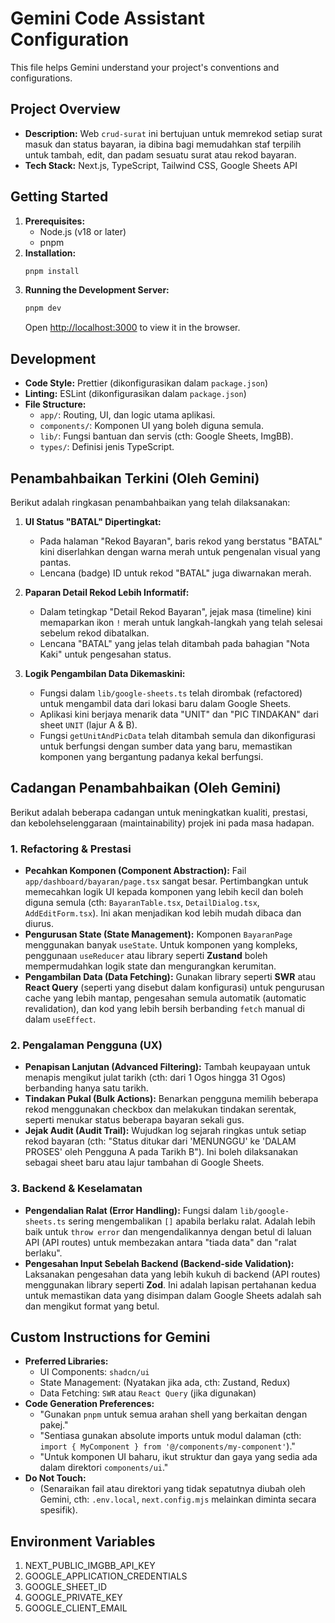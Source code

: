 # Gemini Code Assistant Configuration

This file helps Gemini understand your project's conventions and configurations.

## Project Overview

- **Description:** Web `crud-surat` ini bertujuan untuk memrekod setiap surat masuk dan status bayaran, ia dibina bagi memudahkan staf terpilih untuk tambah, edit, dan padam sesuatu surat atau rekod bayaran.
- **Tech Stack:** Next.js, TypeScript, Tailwind CSS, Google Sheets API

## Getting Started

1.  **Prerequisites:**
    - Node.js (v18 or later)
    - pnpm
2.  **Installation:**
    ```bash
    pnpm install
    ```
3.  **Running the Development Server:**
    ```bash
    pnpm dev
    ```
    Open [http://localhost:3000](http://localhost:3000) to view it in the browser.

## Development

- **Code Style:** Prettier (dikonfigurasikan dalam `package.json`)
- **Linting:** ESLint (dikonfigurasikan dalam `package.json`)
- **File Structure:**
  - `app/`: Routing, UI, dan logic utama aplikasi.
  - `components/`: Komponen UI yang boleh diguna semula.
  - `lib/`: Fungsi bantuan dan servis (cth: Google Sheets, ImgBB).
  - `types/`: Definisi jenis TypeScript.

## Penambahbaikan Terkini (Oleh Gemini)

Berikut adalah ringkasan penambahbaikan yang telah dilaksanakan:

1.  **UI Status "BATAL" Dipertingkat:**
    - Pada halaman "Rekod Bayaran", baris rekod yang berstatus "BATAL" kini diserlahkan dengan warna merah untuk pengenalan visual yang pantas.
    - Lencana (badge) ID untuk rekod "BATAL" juga diwarnakan merah.

2.  **Paparan Detail Rekod Lebih Informatif:**
    - Dalam tetingkap "Detail Rekod Bayaran", jejak masa (timeline) kini memaparkan ikon `!` merah untuk langkah-langkah yang telah selesai sebelum rekod dibatalkan.
    - Lencana "BATAL" yang jelas telah ditambah pada bahagian "Nota Kaki" untuk pengesahan status.

3.  **Logik Pengambilan Data Dikemaskini:**
    - Fungsi dalam `lib/google-sheets.ts` telah dirombak (refactored) untuk mengambil data dari lokasi baru dalam Google Sheets.
    - Aplikasi kini berjaya menarik data "UNIT" dan "PIC TINDAKAN" dari sheet `UNIT` (lajur A & B).
    - Fungsi `getUnitAndPicData` telah ditambah semula dan dikonfigurasi untuk berfungsi dengan sumber data yang baru, memastikan komponen yang bergantung padanya kekal berfungsi.

## Cadangan Penambahbaikan (Oleh Gemini)

Berikut adalah beberapa cadangan untuk meningkatkan kualiti, prestasi, dan kebolehselenggaraan (maintainability) projek ini pada masa hadapan.

### 1. Refactoring & Prestasi

- **Pecahkan Komponen (Component Abstraction):** Fail `app/dashboard/bayaran/page.tsx` sangat besar. Pertimbangkan untuk memecahkan logik UI kepada komponen yang lebih kecil dan boleh diguna semula (cth: `BayaranTable.tsx`, `DetailDialog.tsx`, `AddEditForm.tsx`). Ini akan menjadikan kod lebih mudah dibaca dan diurus.
- **Pengurusan State (State Management):** Komponen `BayaranPage` menggunakan banyak `useState`. Untuk komponen yang kompleks, penggunaan `useReducer` atau library seperti **Zustand** boleh mempermudahkan logik state dan mengurangkan kerumitan.
- **Pengambilan Data (Data Fetching):** Gunakan library seperti **SWR** atau **React Query** (seperti yang disebut dalam konfigurasi) untuk pengurusan cache yang lebih mantap, pengesahan semula automatik (automatic revalidation), dan kod yang lebih bersih berbanding `fetch` manual di dalam `useEffect`.

### 2. Pengalaman Pengguna (UX)

- **Penapisan Lanjutan (Advanced Filtering):** Tambah keupayaan untuk menapis mengikut julat tarikh (cth: dari 1 Ogos hingga 31 Ogos) berbanding hanya satu tarikh.
- **Tindakan Pukal (Bulk Actions):** Benarkan pengguna memilih beberapa rekod menggunakan checkbox dan melakukan tindakan serentak, seperti menukar status beberapa bayaran sekali gus.
- **Jejak Audit (Audit Trail):** Wujudkan log sejarah ringkas untuk setiap rekod bayaran (cth: "Status ditukar dari 'MENUNGGU' ke 'DALAM PROSES' oleh Pengguna A pada Tarikh B"). Ini boleh dilaksanakan sebagai sheet baru atau lajur tambahan di Google Sheets.

### 3. Backend & Keselamatan

- **Pengendalian Ralat (Error Handling):** Fungsi dalam `lib/google-sheets.ts` sering mengembalikan `[]` apabila berlaku ralat. Adalah lebih baik untuk `throw error` dan mengendalikannya dengan betul di laluan API (API routes) untuk membezakan antara "tiada data" dan "ralat berlaku".
- **Pengesahan Input Sebelah Backend (Backend-side Validation):** Laksanakan pengesahan data yang lebih kukuh di backend (API routes) menggunakan library seperti **Zod**. Ini adalah lapisan pertahanan kedua untuk memastikan data yang disimpan dalam Google Sheets adalah sah dan mengikut format yang betul.

## Custom Instructions for Gemini

- **Preferred Libraries:**
  - UI Components: `shadcn/ui`
  - State Management: (Nyatakan jika ada, cth: Zustand, Redux)
  - Data Fetching: `SWR` atau `React Query` (jika digunakan)
- **Code Generation Preferences:**
  - "Gunakan `pnpm` untuk semua arahan shell yang berkaitan dengan pakej."
  - "Sentiasa gunakan absolute imports untuk modul dalaman (cth: `import { MyComponent } from '@/components/my-component'`)."
  - "Untuk komponen UI baharu, ikut struktur dan gaya yang sedia ada dalam direktori `components/ui`."
- **Do Not Touch:**
  - (Senaraikan fail atau direktori yang tidak sepatutnya diubah oleh Gemini, cth: `.env.local`, `next.config.mjs` melainkan diminta secara spesifik).

## Environment Variables

1. NEXT_PUBLIC_IMGBB_API_KEY
2. GOOGLE_APPLICATION_CREDENTIALS
3. GOOGLE_SHEET_ID
4. GOOGLE_PRIVATE_KEY
5. GOOGLE_CLIENT_EMAIL